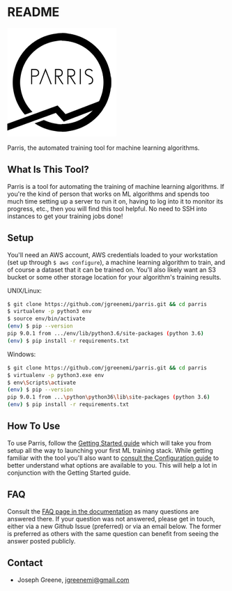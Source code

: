 # README #

![Parris Icon](/resources/Parris-Logo-Transparentx250.png)

Parris, the automated training tool for machine learning algorithms.

## What Is This Tool? ##

Parris is a tool for automating the training of machine learning algorithms. If you're the kind of person that works on ML algorithms and spends too much time setting up a server to run it on, having to log into it to monitor its progress, etc., then you will find this tool helpful. No need to SSH into instances to get your training jobs done!

## Setup ##

You'll need an AWS account, AWS credentials loaded to your workstation (set up through `$ aws configure`), a machine learning algorithm to train, and of course a dataset that it can be trained on. You'll also likely want an S3 bucket or some other storage location for your algorithm's training results.

UNIX/Linux:
```bash
$ git clone https://github.com/jgreenemi/parris.git && cd parris
$ virtualenv -p python3 env
$ source env/bin/activate
(env) $ pip --version
pip 9.0.1 from .../env/lib/python3.6/site-packages (python 3.6)
(env) $ pip install -r requirements.txt 
```

Windows:
```bash
$ git clone https://github.com/jgreenemi/parris.git && cd parris
$ virtualenv -p python3.exe env
$ env\Scripts\activate
(env) $ pip --version
pip 9.0.1 from ...\python\python36\lib\site-packages (python 3.6)
(env) $ pip install -r requirements.txt 
```

## How To Use ##

To use Parris, follow the [Getting Started guide](/docs/GETTING-STARTED.md) which will take you from setup all the way to launching your first ML training stack. While getting familiar with the tool you'll also want to [consult the Configuration guide](/docs/CONFIGURATION.md) to better understand what options are available to you. This will help a lot in conjunction with the Getting Started guide.

## FAQ ##

Consult the [FAQ page in the documentation](/docs/FAQ.md) as many questions are answered there. If your question was not answered, please get in touch, either via a new Github Issue (preferred) or via an email below. The former is preferred as others with the same question can benefit from seeing the answer posted publicly.

## Contact ##

* Joseph Greene, [jgreenemi@gmail.com](mailto:jgreenemi@gmail.com)

